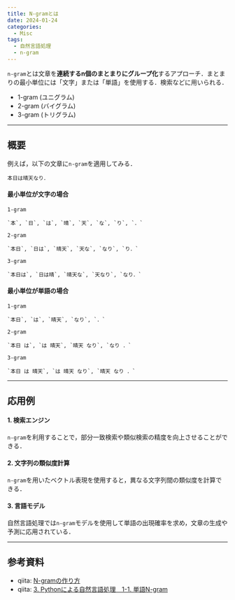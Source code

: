 ```yaml
---
title: N-gramとは
date: 2024-01-24
categories:
  - Misc
tags:
  - 自然言語処理
  - n-gram
---
```



`n-gram`とは文章を**連続するn個のまとまりにグループ化**するアプローチ．まとまりの最小単位には「文字」または「単語」を使用する．検索などに用いられる．

- 1-gram (ユニグラム)
- 2-gram (バイグラム)
- 3-gram (トリグラム)


---
## 概要
例えば，以下の文章に`n-gram`を適用してみる．

```
本日は晴天なり．
```

#### 最小単位が文字の場合

`1-gram`
```
`本`, `日`, `は`, `晴`, `天`, `な`, `り`, `．`
```

`2-gram`
```
`本日`, `日は`, `晴天`, `天な`, `なり`, `り．`
```

`3-gram`
```
`本日は`, `日は晴`, `晴天な`, `天なり`, `なり．`
```

#### 最小単位が単語の場合

`1-gram`
```
`本日`, `は`, `晴天`, `なり`, `．`
```

`2-gram`
```
`本日 は`, `は 晴天`, `晴天 なり`, `なり ．`
```

`3-gram`
```
`本日 は 晴天`, `は 晴天 なり`, `晴天 なり ．`
```

---
## 応用例

#### 1. 検索エンジン
`n-gram`を利用することで，部分一致検索や類似検索の精度を向上させることができる．

#### 2. 文字列の類似度計算
`n-gram`を用いたベクトル表現を使用すると，異なる文字列間の類似度を計算できる．

#### 3. 言語モデル
自然言語処理では`n-gram`モデルを使用して単語の出現確率を求め，文章の生成や予測に応用されている．


---
## 参考資料
- qiita: [N-gramの作り方](https://qiita.com/kazmaw/items/4df328cba6429ec210fb)
- qiita: [3. Pythonによる自然言語処理　1-1. 単語N-gram](https://qiita.com/y_itoh/items/82222af50bf1f80255eb)


<!-- リンク -->

